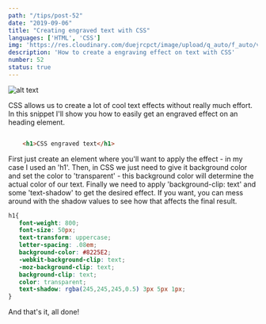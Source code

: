 ```yaml
---
path: "/tips/post-52"
date: "2019-09-06"
title: "Creating engraved text with CSS"
languages: ['HTML', 'CSS']
img: 'https://res.cloudinary.com/duejrcpct/image/upload/q_auto/f_auto/v1586883296/tips/52-1_xkxdpp.png'
description: 'How to create a engraving effect on text with CSS'
number: 52
status: true
---
```


![alt text](https://res.cloudinary.com/duejrcpct/image/upload/q_auto/f_auto/v1586883297/tips/52-2_a8zdy5.png "Engraved text with CSS")

CSS allows us to create a lot of cool text effects without really much effort. In this snippet I'll show you how to easily get an engraved effect on an heading element.

 ```html
 
     <h1>CSS engraved text</h1>

 ```

First just create an element where you'll want to apply the effect - in my case I used an 'h1'.
Then, in CSS we just need to give it background color and set the color to 'transparent' - this background color will determine the actual color of our text.
Finally we need to apply 'background-clip: text' and some 'text-shadow' to get the desired effect. If you want, you can mess around with the shadow values to see how that affects the final result.


 ```css
h1{
    font-weight: 800;
    font-size: 50px;
    text-transform: uppercase;
    letter-spacing: .08em;
    background-color: #8225E2;
    -webkit-background-clip: text;
    -moz-background-clip: text;
    background-clip: text;
    color: transparent;
    text-shadow: rgba(245,245,245,0.5) 3px 5px 1px;
}
 ```

And that's it, all done!